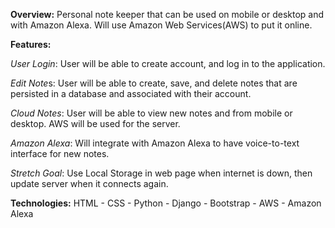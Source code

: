 <b>Overview:</b>
Personal note keeper that can be used on mobile or desktop and with Amazon Alexa. Will use Amazon Web Services(AWS) to        put it online.

<b>Features:</b>

<i>User Login</i>: User will be able to create account, and log in to the application.

<i>Edit Note</i>s: User will be able to create, save, and delete notes that are persisted in a database and associated with their account.

<i>Cloud Notes</i>: User will be able to view new notes and from mobile or desktop. AWS will be used for the server.

<i>Amazon Alexa</i>:  Will integrate with Amazon Alexa to have voice-to-text interface for new notes.

<i>Stretch Goal</i>: Use Local Storage in web page when internet is down, then update server when it connects again.

<b>Technologies:</b>
HTML -
CSS -
Python -
Django -
Bootstrap -
AWS -
Amazon Alexa

